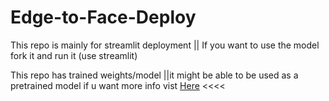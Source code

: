 # Edge-to-Face-Deploy
This repo is mainly for streamlit deployment || If you want to use the model fork it and run it (use streamlit)

This repo has trained weights/model ||it might be able to be used as a pretrained model if u want more info vist [Here](https://github.com/PluzNtp/Edge-to-Face) <<<<

